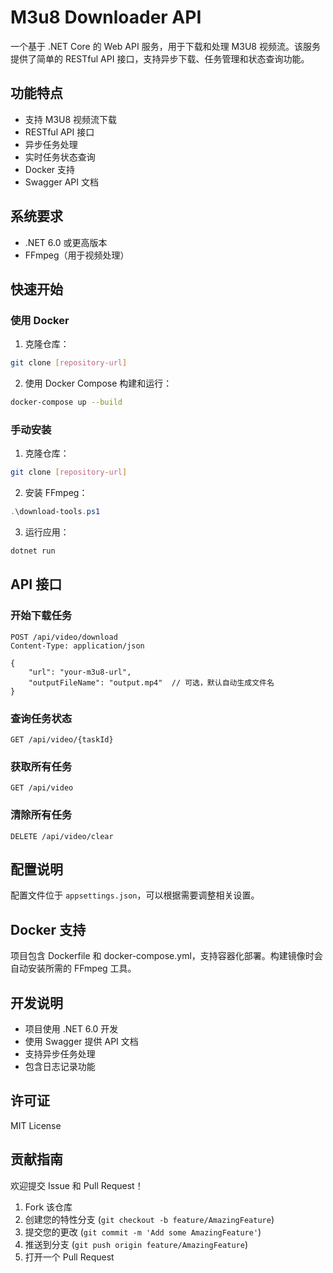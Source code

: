 # M3u8 Downloader API

一个基于 .NET Core 的 Web API 服务，用于下载和处理 M3U8 视频流。该服务提供了简单的 RESTful API 接口，支持异步下载、任务管理和状态查询功能。

## 功能特点

- 支持 M3U8 视频流下载
- RESTful API 接口
- 异步任务处理
- 实时任务状态查询
- Docker 支持
- Swagger API 文档

## 系统要求

- .NET 6.0 或更高版本
- FFmpeg（用于视频处理）

## 快速开始

### 使用 Docker

1. 克隆仓库：
```bash
git clone [repository-url]
```

2. 使用 Docker Compose 构建和运行：
```bash
docker-compose up --build
```

### 手动安装

1. 克隆仓库：
```bash
git clone [repository-url]
```

2. 安装 FFmpeg：
```powershell
.\download-tools.ps1
```

3. 运行应用：
```bash
dotnet run
```

## API 接口

### 开始下载任务

```http
POST /api/video/download
Content-Type: application/json

{
    "url": "your-m3u8-url",
    "outputFileName": "output.mp4"  // 可选，默认自动生成文件名
}
```

### 查询任务状态

```http
GET /api/video/{taskId}
```

### 获取所有任务

```http
GET /api/video
```

### 清除所有任务

```http
DELETE /api/video/clear
```

## 配置说明

配置文件位于 `appsettings.json`，可以根据需要调整相关设置。

## Docker 支持

项目包含 Dockerfile 和 docker-compose.yml，支持容器化部署。构建镜像时会自动安装所需的 FFmpeg 工具。

## 开发说明

- 项目使用 .NET 6.0 开发
- 使用 Swagger 提供 API 文档
- 支持异步任务处理
- 包含日志记录功能

## 许可证

MIT License

## 贡献指南

欢迎提交 Issue 和 Pull Request！

1. Fork 该仓库
2. 创建您的特性分支 (`git checkout -b feature/AmazingFeature`)
3. 提交您的更改 (`git commit -m 'Add some AmazingFeature'`)
4. 推送到分支 (`git push origin feature/AmazingFeature`)
5. 打开一个 Pull Request 